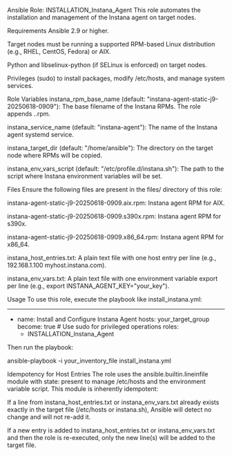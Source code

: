 Ansible Role: INSTALLATION_Instana_Agent
This role automates the installation and management of the Instana agent on target nodes.

Requirements
Ansible 2.9 or higher.

Target nodes must be running a supported RPM-based Linux distribution (e.g., RHEL, CentOS, Fedora) or AIX.

Python and libselinux-python (if SELinux is enforced) on target nodes.

Privileges (sudo) to install packages, modify /etc/hosts, and manage system services.

Role Variables
instana_rpm_base_name (default: "instana-agent-static-j9-20250618-0909"): The base filename of the Instana RPMs. The role appends .<architecture>.rpm.

instana_service_name (default: "instana-agent"): The name of the Instana agent systemd service.

instana_target_dir (default: "/home/ansible"): The directory on the target node where RPMs will be copied.

instana_env_vars_script (default: "/etc/profile.d/instana.sh"): The path to the script where Instana environment variables will be set.

Files
Ensure the following files are present in the files/ directory of this role:

instana-agent-static-j9-20250618-0909.aix.rpm: Instana agent RPM for AIX.

instana-agent-static-j9-20250618-0909.s390x.rpm: Instana agent RPM for s390x.

instana-agent-static-j9-20250618-0909.x86_64.rpm: Instana agent RPM for x86_64.

instana_host_entries.txt: A plain text file with one host entry per line (e.g., 192.168.1.100 myhost.instana.com).

instana_env_vars.txt: A plain text file with one environment variable export per line (e.g., export INSTANA_AGENT_KEY="your_key").

Usage
To use this role, execute the playbook like install_instana.yml:

---
- name: Install and Configure Instana Agent
  hosts: your_target_group
  become: true # Use sudo for privileged operations
  roles:
    - INSTALLATION_Instana_Agent

Then run the playbook:

ansible-playbook -i your_inventory_file install_instana.yml

Idempotency for Host Entries
The role uses the ansible.builtin.lineinfile module with state: present to manage /etc/hosts and the environment variable script. This module is inherently idempotent:

If a line from instana_host_entries.txt or instana_env_vars.txt already exists exactly in the target file (/etc/hosts or instana.sh), Ansible will detect no change and will not re-add it.

If a new entry is added to instana_host_entries.txt or instana_env_vars.txt and then the role is re-executed, only the new line(s) will be added to the target file.
